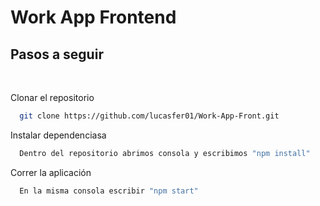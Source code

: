 # Work App Frontend

## Pasos a seguir

</br>

Clonar el repositorio

```bash
  git clone https://github.com/lucasfer01/Work-App-Front.git
```

Instalar dependenciasa

```bash
  Dentro del repositorio abrimos consola y escribimos "npm install"
```

Correr la aplicación

```bash
  En la misma consola escribir "npm start"
```
